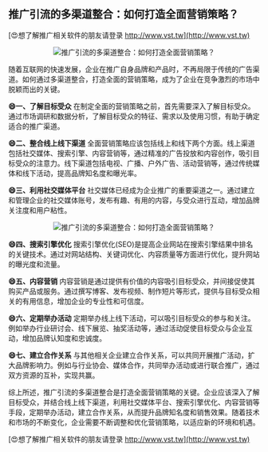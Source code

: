 ## **推广引流的多渠道整合：如何打造全面营销策略？**

[😍想了解推广相关软件的朋友请登录 http://www.vst.tw](http://www.vst.tw)

 <center><img src="https://vst.tw/MP4/tuiguang/png/5.png" alt="推广引流的多渠道整合：如何打造全面营销策略？"></center>

随着互联网的快速发展，企业在推广自身品牌和产品时，不再局限于传统的广告渠道。如何通过多渠道整合，打造全面的营销策略，成为了企业在竞争激烈的市场中脱颖而出的关键。

**😄一、了解目标受众**
在制定全面的营销策略之前，首先需要深入了解目标受众。通过市场调研和数据分析，了解目标受众的特征、需求以及使用习惯，有助于确定适合的推广渠道。

**😄二、整合线上线下渠道**
全面营销策略应该包括线上和线下两个方面。线上渠道包括社交媒体、搜索引擎、内容营销等，通过精准的广告投放和内容创作，吸引目标受众的注意力。线下渠道包括电视、广播、户外广告、活动营销等，通过传统媒体和线下活动，提高品牌知名度和曝光率。

**😄三、利用社交媒体平台**
社交媒体已经成为企业推广的重要渠道之一。通过建立和管理企业的社交媒体账号，发布有趣、有用的内容，与受众进行互动，增加品牌关注度和用户粘性。

 <center><img src="https://vst.tw/MP4/tuiguang/png/0.png" alt="推广引流的多渠道整合：如何打造全面营销策略？"></center>

**😄四、搜索引擎优化**
搜索引擎优化(SEO)是提高企业网站在搜索引擎结果中排名的关键技术。通过对网站结构、关键词优化、内容质量等方面进行优化，提升网站的曝光度和流量。

**😄五、内容营销**
内容营销是通过提供有价值的内容吸引目标受众，并间接促使其购买产品或服务。通过撰写博客、发布视频、制作短片等形式，提供与目标受众相关的有用信息，增加企业的专业性和可信度。

**😄六、定期举办活动**
定期举办线上线下活动，可以吸引目标受众的参与和关注。例如举办行业研讨会、线下展览、抽奖活动等，通过活动促使目标受众与企业互动，增加品牌认知度和忠诚度。

**😄七、建立合作关系**
与其他相关企业建立合作关系，可以共同开展推广活动，扩大品牌影响力。例如与行业协会、媒体合作，共同举办活动或进行联合推广，通过双方资源的互补，实现共赢。

综上所述，推广引流的多渠道整合是打造全面营销策略的关键。企业应该深入了解目标受众，并结合线上线下渠道，利用社交媒体平台、搜索引擎优化、内容营销等手段，定期举办活动，建立合作关系，从而提升品牌知名度和销售效果。随着技术和市场的不断变化，企业需要不断调整和优化营销策略，以适应新的环境和机遇。

[😍想了解推广相关软件的朋友请登录 http://www.vst.tw](http://www.vst.tw)




